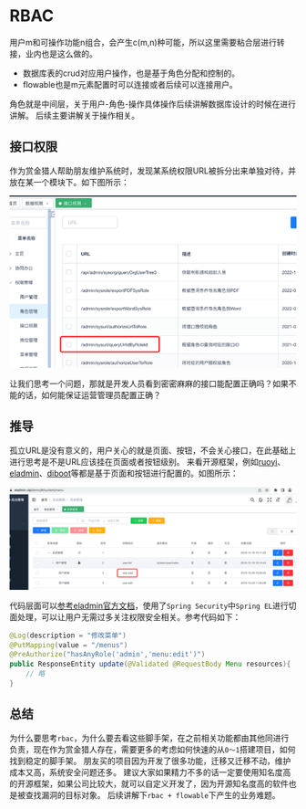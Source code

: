 # RBAC

用户m和可操作功能n组合，会产生c(m,n)种可能，所以这里需要粘合层进行转接，业内也是这么做的。

* 数据库表的crud对应用户操作，也是基于角色分配和控制的。
* flowable也是m元素配置时可以连接或者后续可以连接用户。

角色就是中间层，关于用户-角色-操作具体操作后续讲解数据库设计的时候在进行讲解。
后续主要讲解关于操作相关。

## 接口权限

作为赏金猎人帮助朋友维护系统时，发现某系统权限URL被拆分出来单独对待，并放在某一个模块下。如下图所示：

![An image](./images/urlpermissoon.png)

让我们思考一个问题，那就是开发人员看到密密麻麻的接口能配置正确吗？如果不能的话，如何能保证运营管理员配置正确？

## 推导

孤立URL是没有意义的，用户关心的就是页面、按钮，不会关心接口，在此基础上进行思考是不是URL应该挂在页面或者按钮级别。
来看开源框架，例如[ruoyi](https://ruoyi.vip/)、[eladmin](https://eladmin.vip/demo/#/dashboard)、[diboot](http://demo.diboot.com/user/login)等都是基于页面和按钮进行配置的。如图所示：

![An image](./images/hasrole.png)

代码层面可以[参考eladmin官方文档](https://eladmin.vip/pages/010202/#%E6%9D%83%E9%99%90%E6%8E%A7%E5%88%B6)，使用了`Spring Security`中`Spring EL`进行切面处理，可以让用户无需过多关注权限安全相关。参考代码如下：

```java
@Log(description = "修改菜单")
@PutMapping(value = "/menus")
@PreAuthorize("hasAnyRole('admin','menu:edit')")
public ResponseEntity update(@Validated @RequestBody Menu resources){
    // 略
}
```

## 总结

为什么要思考`rbac`，为什么要去看这些脚手架，在之前相关功能都由其他同进行负责，现在作为赏金猎人存在，需要更多的考虑如何快速的从` 0～1 `搭建项目，如何找到稳定的脚手架。
朋友买的项目因为开发了很多功能，迁移又迁移不动，维护成本又高，系统安全问题还多。
建议大家如果精力不多的话一定要使用知名度高的开源框架，如果公司比较大，就可以自定义开发了，因为开源知名度高的软件也是被查找漏洞的目标对象。
后续讲解下`rbac + flowable`下产生的业务难题。

